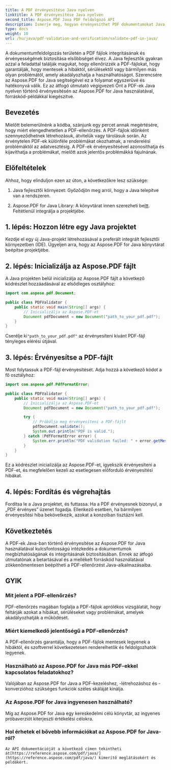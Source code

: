 ```yaml
---
title: A PDF érvényesítése Java nyelven
linktitle: A PDF érvényesítése Java nyelven
second_title: Aspose.PDF Java PDF feldolgozó API
description: Ismerje meg, hogyan érvényesíthet PDF dokumentumokat Java nyelven az Aspose.PDF használatával, biztosítva ezzel a PDF-fájlok integritását és megfelelőségét.
type: docs
weight: 10
url: /hu/java/pdf-validation-and-verification/validate-pdf-in-java/
---
```


A dokumentumfeldolgozás területén a PDF fájlok integritásának és érvényességének biztosítása elsőbbséget élvez. A Java fejlesztők gyakran azzal a feladattal találják magukat, hogy ellenőrizzék a PDF-fájlokat, hogy garantálják, hogy mentesek a hibáktól, sérülésektől vagy bármilyen más olyan problémától, amely akadályozhatja a használhatóságot. Szerencsére az Aspose.PDF for Java segítségével ez a folyamat egyszerűvé és hatékonyvá válik. Ez az átfogó útmutató végigvezeti Önt a PDF-ek Java nyelven történő érvényesítésén az Aspose.PDF for Java használatával, forráskód-példákkal kiegészítve.

## Bevezetés

Mielőtt belemerülnénk a kódba, szánjunk egy percet annak megértésére, hogy miért elengedhetetlen a PDF-ellenőrzés. A PDF-fájlok időnként szennyeződhetnek létrehozásuk, átvitelük vagy tárolásuk során. Az érvénytelen PDF-ek különféle problémákat okozhatnak, a renderelési problémáktól az adatvesztésig. A PDF-ek érvényesítésével azonosíthatja és kijavíthatja a problémákat, mielőtt azok jelentős problémákká fajulnának.

## Előfeltételek

Ahhoz, hogy elinduljon ezen az úton, a következőkre lesz szüksége:

1. Java fejlesztői környezet: Győződjön meg arról, hogy a Java telepítve van a rendszeren.

2.  Aspose.PDF for Java Library: A könyvtárat innen szerezheti be[itt](https://releases.aspose.com/pdf/java/). Feltétlenül integrálja a projektjébe.

## 1. lépés: Hozzon létre egy Java projektet

Kezdje el egy új Java-projekt létrehozásával a preferált integrált fejlesztői környezetben (IDE). Ügyeljen arra, hogy az Aspose.PDF for Java könyvtárat beépítse projektjébe.

## 2. lépés: Inicializálja az Aspose.PDF fájlt

A Java projekten belül inicializálja az Aspose.PDF fájlt a következő kódrészlet hozzáadásával az elsődleges osztályhoz:

```java
import com.aspose.pdf.Document;

public class PDFValidator {
    public static void main(String[] args) {
        // Inicializálja az Aspose.PDF-et
        Document pdfDocument = new Document("path_to_your_pdf.pdf");
    }
}
```

 Cserélje ki`"path_to_your_pdf.pdf"` az érvényesíteni kívánt PDF-fájl tényleges elérési útjával.

## 3. lépés: Érvényesítse a PDF-fájlt

Most folytassuk a PDF-fájl érvényesítését. Adja hozzá a következő kódot a fő osztályhoz:

```java
import com.aspose.pdf.PdfFormatError;

public class PDFValidator {
    public static void main(String[] args) {
        // Inicializálja az Aspose.PDF-et
        Document pdfDocument = new Document("path_to_your_pdf.pdf");

        try {
            // Próbálja meg érvényesíteni a PDF-fájlt
            pdfDocument.validate();
            System.out.println("PDF is valid.");
        } catch (PdfFormatError error) {
            System.err.println("PDF validation failed: " + error.getMessage());
        }
    }
}
```

Ez a kódrészlet inicializálja az Aspose.PDF-et, igyekszik érvényesíteni a PDF-et, és megfelelően kezeli az esetlegesen előforduló érvényesítési hibákat.

## 4. lépés: Fordítás és végrehajtás

Fordítsa le a Java projektet, és futtassa. Ha a PDF érvényesnek bizonyul, a „PDF érvényes” üzenet fogadja. Ellenkező esetben, ha bármilyen érvényesítési hiba bekövetkezik, azokat a konzolban tisztázni kell.

## Következtetés

A PDF-ek Java-ban történő érvényesítése az Aspose.PDF for Java használatával kulcsfontosságú intézkedés a dokumentumok megbízhatóságának és integritásának biztosításában. Ennek az átfogó útmutatónak a betartásával és a mellékelt forráskód használatával zökkenőmentesen beépítheti a PDF-ellenőrzést Java-alkalmazásaiba.


## GYIK

### Mit jelent a PDF-ellenőrzés?
   PDF-ellenőrzés magában foglalja a PDF-fájlok aprólékos vizsgálatát, hogy feltárják azokat a hibákat, sérüléseket vagy problémákat, amelyek akadályozhatják a működését.

### Miért kiemelkedő jelentőségű a PDF-ellenőrzés?
   A PDF-ellenőrzés garantálja, hogy a PDF-fájlok mentesek legyenek a hibáktól, és szoftverrel következetesen renderelhetők és feldolgozhatók legyenek.

### Használható az Aspose.PDF for Java más PDF-ekkel kapcsolatos feladatokhoz?
   Valójában az Aspose.PDF for Java a PDF-kezeléshez, -létrehozáshoz és -konverzióhoz szükséges funkciók széles skáláját kínálja.

### Az Aspose.PDF for Java ingyenesen használható?
   Míg az Aspose.PDF for Java egy kereskedelmi célú könyvtár, az ingyenes próbaverziót kiterjeszti értékelési célokra.

### Hol érhetek el bővebb információkat az Aspose.PDF for Java-ról?
    Az API dokumentációját a következő címen tekintheti át[https://reference.aspose.com/pdf/java/](https://reference.aspose.com/pdf/java/) kimerítő meglátásokért és példákért.